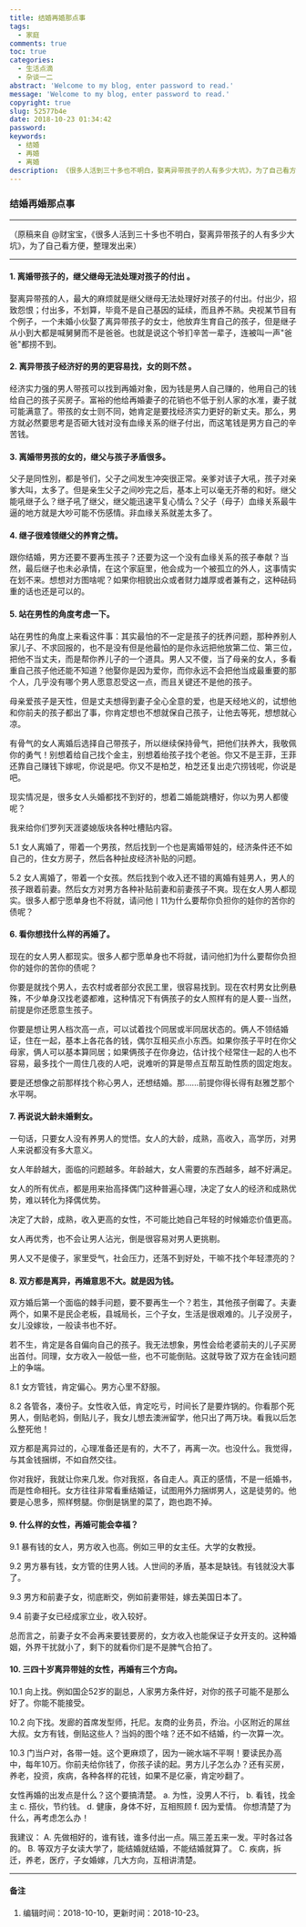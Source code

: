 ```yaml
---
title: 结婚再婚那点事
tags:
  - 家庭
comments: true
toc: true
categories:
  - 生活点滴
  - 杂谈一二
abstract: 'Welcome to my blog, enter password to read.'
message: 'Welcome to my blog, enter password to read.'
copyright: true
slug: 52577b4e
date: 2018-10-23 01:34:42
password:
keywords:
  - 结婚
  - 再婚
  - 离婚
description: 《很多人活到三十多也不明白，娶离异带孩子的人有多少大坑》，为了自己看方便，整理发出来。
---
```

<script type="text/javascript" src="/assets/js/dist/bai.js"></script>

### 结婚再婚那点事

---
>
（原稿来自 @财宝宝，《很多人活到三十多也不明白，娶离异带孩子的人有多少大坑》，为了自己看方便，整理发出来）
>

---

#### 1. 离婚带孩子的，继父继母无法处理对孩子的付出 。
>
娶离异带孩的人，最大的麻烦就是继父继母无法处理好对孩子的付出。付出少，招致怨恨；付出多，不划算，毕竟不是自己基因的延续，而且养不熟。央视某节目有个例子，一个未婚小伙娶了离异带孩子的女士，他放弃生育自己的孩子，但是继子从小到大都是喊舅舅而不是爸爸。也就是说这个爷扪辛苦一辈子，连被叫一声"爸爸"都捞不到。
>

#### 2. 离异带孩子经济好的男的更容易找，女的则不然 。
>

经济实力强的男人带孩可以找到再婚对象，因为钱是男人自己赚的，他用自己的钱给自己的孩子买房子。富裕的他给再婚妻子的花销也不低于别人家的水准，妻子就可能满意了。带孩的女士则不同，她肯定是要找经济实力更好的新丈夫。那么，男方就必然要思考是否砸大钱对没有血缘关系的继子付出，而这笔钱是男方自己的辛苦钱。
>

#### 3. 离婚带男孩的女的，继父与孩子矛盾很多。
>
父子是同性別，都是爷们，父子之间发生冲突很正常。亲爹对该子大吼，孩子对亲爹大叫，太多了。但是亲生父子之间吵完之后，基本上可以毫无芥蒂的和好。继父能吼继子么？继子吼了继父，继父能迅速平复心情么？父子（母子）血缘关系最牛逼的地方就是大吵可能不伤感情。非血缘关系就差太多了。
>

#### 4. 继子很难领继父的养育之情。
>
跟你结婚，男方还要不要再生孩子？还要为这一个没有血缘关系的孩子奉献？当然，最后继子也未必承情，在这个家庭里，他会成为一个被孤立的外人，这事情实在划不来。想想对方图啥呢？如果你相貌出众或者财力雄厚或者兼有之，这种砝码重的话也还是可以的。
>

#### 5. 站在男性的角度考虑一下。
>
站在男性的角度上来看这件事：其实最怕的不一定是孩子的抚养问题，那种养别人家儿子、不求回报的，也不是没有但是他最怕的是你永远把他放第二位、第三位，把他不当丈夫，而是帮你养儿子的一个道具。男人又不儍，当了母亲的女人，多看重自己孩子他还能不知道？他娶你是因为爱你，而你永远不会把他当成最重要的那个人，几乎没有哪个男人愿意忍受这一点，而且关键还不是他的孩子。

母亲爱孩子是天性，但是丈夫想得到妻子全心全意的爱，也是天经地义的，试想他和你前夫的孩子都出了事，你肯定想也不想就保自己孩子，让他去等死，想想就心凉。

有骨气的女人离婚后选择自己带孩子，所以继续保持骨气，把他们扶养大，我敬佩你的勇气！别想着给自己找个金主，别想着绐孩子找个老爸。你又不是王菲，王菲还靠自己赚钱下嫁呢，你说是吧。你又不是柏芝，柏芝还复出走穴捞钱呢，你说是吧。

现实情况是，很多女人头婚都找不到好的，想着二婚能跳槽好，你以为男人都傻呢？

我来给你们罗列天涯婆媳版块各种吐槽贴内容。

5.1 女人离婚了，带着一个男孩，然后找到一个也是离婚带娃的，经济条件还不如自己的，住女方房子，然后各种扯皮经济补贴的问题。

5.2 女人离婚了，带着一个女孩。然后找到个收入还不错的离婚有娃男人，男人的孩子跟着前妻。然后女方对男方各种补贴前妻和前妻孩子不爽。现在女人男人都现实。很多人都宁愿单身也不将就，请问他丨11为什么要帮你负担你的娃你的苦你的债呢？
>

#### 6. 看你想找什么样的再婚了。
>
现在的女人男人都现实。很多人都宁愿单身也不将就，请问他扪为什么要帮你负担你的娃你的苦你的债呢？

你要是就找个男人，去农村或者部分农民工里，很容易找到。现在农村男女比例悬殊，不少单身汉找老婆都难，这种情况下有俩孩子的女人照样有的是人要--当然，前提是你还愿意生孩子。

你要是想让男人档次高一点，可以试着找个同居或半同居状态的。俩人不领结婚证，住在一起，基本上各花各的钱，偶尔互相买点小东西。如果你孩子平时在你父母家，俩人可以基本算同居；如果俩孩子在你身边，估计找个经常住一起的人也不容易，最多找个一周住几夜的人吧，说难听的算是带点互帮互助性质的固定炮友。

要是还想像之前那样找个称心男人，还想结婚。那......前提你得长得有赵雅芝那个水平啊。
>

#### 7. 再说说大龄未婚剩女。
>
一句话，只要女人没有养男人的觉悟。女人的大龄，成熟，高收入，高学历，对男人来说都没有多大意义。

女人年龄越大，面临的问题越多。年龄越大，女人需要的东西越多，越不好满足。

女人的所有优点，都是用来抬高择偶门这种普遍心理，决定了女人的经济和成熟优势，难以转化为择偶优势。

决定了大龄，成熟，收入更高的女性，不可能比她自己年轻的时候婚恋价值更高。

女人再优秀，也不会让男人沾光，倒是很容易对男人更挑剔。

男人又不是傻子，家里受气，社会压力，还落不到好处，干嘛不找个年轻漂亮的？
>

#### 8. 双方都是离异，再婚意思不大。就是因为钱。
>
双方婚后第一个面临的棘手问题，要不要再生一个？若生，其他孩子倒霉了。夫妻两个，如果不是民企老板，县城局长，三个子女，生活是很艰难的。儿子没房子，女儿没嫁妆，一般读书也不好。

若不生，肯定是各自偏向自己的孩子。我无法想象，男性会给老婆前夫的儿子买房出首付。同理，女方收入一般低一些，也不可能倒贴。这就导致了双方在金钱问题上的争端。

8.1 女方管钱，肯定偏心。男方心里不舒服。

8.2 各管各，凑份子。女性收入低，肯定吃亏，时间长了是要炸锅的。你看那个死男人，倒贴老妈，倒贴儿子，我女儿想去澳洲留学，他只出了两万块。看我以后怎么整死他！

双方都是离异过的，心理准备还是有的，大不了，再离一次。也没什么。我觉得，与其金钱捆绑，不如自然交往。

你对我好，我就让你来几发。你对我抠，各自走人。真正的感情，不是一纸婚书，而是性命相托。女方往往非常看重结婚证，试图用外力捆绑男人，这是徒劳的。他要是心思多，照样劈腿。你倒是锅里的菜了，跑也跑不掉。
>

#### 9. 什么样的女性，再婚可能会幸福？
>
9.1 暴有钱的女人，男方收入也高。例如三甲的女主任。大学的女教授。

9.2 男方暴有钱，女方管的住男人钱。人世间的矛盾，基本是缺钱。有钱就没大事了。

9.3 男方和前妻子女，彻底断交，例如前妻带娃，嫁去美国日本了。

9.4 前妻子女已经成家立业，收入较好。

总而言之，前妻子女不会再来要钱要房的，女方收入也能保证子女开支的。这种婚姻，外界干扰就小了，剩下的就看你们是不是脾气合拍了。
>

#### 10. 三四十岁离异带娃的女性，再婚有三个方向。
>
10.1 向上找。例如国企52岁的副总，人家男方条件好，对你的孩子可能不是那么好了。你能不能接受。

10.2 向下找。发廊的首席发型师，托尼。友商的业务员，乔治。小区附近的屌丝大叔。女方有钱，倒贴这些人？当妈的图个啥？还不如不结婚，约一次算一次。

10.3 门当户对，各带一娃。这个更麻烦了，因为一碗水端不平啊！要读民办高中，每年10万。你前夫给你钱了，你孩子读的起。男方儿子怎么办？还有买房，养老，投资，疾病，各种各样的花钱，如果不是亿豪，肯定吵翻了。

女性再婚的出发点是什么？这个要搞清楚。
a. 为性，没男人不行，
b. 看钱，找金主
c. 搭伙，节约钱。
d. 健康，身体不好，互相照顾
f. 因为爱情。
你想清楚了为什么，再考虑怎么办！

我建议：
A. 先做相好的，谁有钱，谁多付出一点。隔三差五来一发。平时各过各的。
B. 等双方子女读大学了，能结婚就结婚，不能结婚就算了。
C. 疾病，拆迁，养老，医疗，子女婚嫁，几大方向，互相讲清楚。
>
---
#### 备注
>
1. 编辑时间：2018-10-10，更新时间：2018-10-23。
>
